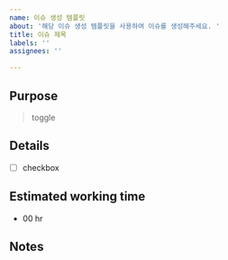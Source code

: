 ```yaml
---
name: 이슈 생성 템플릿
about: '해당 이슈 생성 템플릿을 사용하여 이슈를 생성해주세요. '
title: 이슈 제목
labels: ''
assignees: ''

---
```


## Purpose
 > toggle

## Details

- [ ] checkbox

## Estimated working time

-  00 hr

##  Notes
